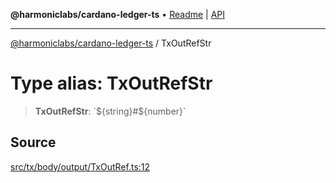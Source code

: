 **@harmoniclabs/cardano-ledger-ts** • [Readme](../Introduction) \| [API](../globals)

***

[@harmoniclabs/cardano-ledger-ts](../Introduction) / TxOutRefStr

# Type alias: TxOutRefStr

> **TxOutRefStr**: \`${string}#${number}\`

## Source

[src/tx/body/output/TxOutRef.ts:12](https://github.com/HarmonicLabs/cardano-ledger-ts/blob/d1659b0/src/tx/body/output/TxOutRef.ts#L12)
